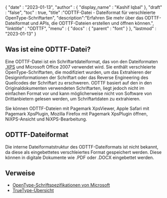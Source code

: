 {
  "date" : "2023-01-13",
  "author" : {
    "display_name" : "Kashif Iqbal"
},
  "draft" : "false",
  "toc" : true,
  "title" :"ODTTF-Datei - Dateiformat für verschleierte OpenType-Schriftarten",
  "description":"Erfahren Sie mehr über das ODTTF-Dateiformat und APIs, die ODTTF-Dateien erstellen und öffnen können.",
  "linktitle" : "ODTTF",
  "menu" : {
    "docs" : {
      "parent" : "font"
}
},
  "lastmod" : "2023-01-13"
}

## Was ist eine ODTTF-Datei?

Eine ODTTF-Datei ist ein Schriftartdateiformat, das von den Dateiformaten [.XPS](/de/page-description-language/xps/) und Microsoft Office 2007 verwendet wird. Sie enthält verschleierte OpenType-Schriftarten, die modifiziert wurden, um das Extrahieren der Designinformationen der Schriftart oder das Reverse Engineering des Quellcodes der Schriftart zu erschweren. ODTTF basiert auf den in den Originaldokumenten verwendeten Schriftarten, liegt jedoch nicht im einfachen Format vor und kann möglicherweise nicht von Software von Drittanbietern gelesen werden, um Schriftartdaten zu extrahieren.

Sie können ODTTF-Dateien mit Pagemark XpsViewer, Apple Safari mit Pagemark XpsPlugin, Mozilla Firefox mit Pagemark XpsPlugin öffnen,
NiXPS-Ansicht und NiXPS-Bearbeitung.

## ODTTF-Dateiformat

Die interne Dateiformatstruktur des ODTTF-Dateiformats ist nicht bekannt, da diese als eingebettetes verschleiertes Format gespeichert werden. Diese können in digitale Dokumente wie .PDF oder .DOCX eingebettet werden.

## Verweise
* [OpenType-Schriftspezifikationen von Microsoft](https://learn.microsoft.com/en-us/typography/opentype/spec/overview)
* [TrueType-Übersicht](https://learn.microsoft.com/en-us/typography/truetype/)

